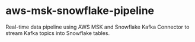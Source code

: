 # aws-msk-snowflake-pipeline
Real-time data pipeline using AWS MSK and Snowflake Kafka Connector to stream Kafka topics into Snowflake tables.
